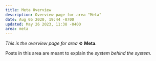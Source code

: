 ```yaml
---
title: Meta Overview
description: Overview page for area "Meta"
date: Aug 05 2020, 19:44 -0700
updated: May 26 2023, 11:38 -0400
area: meta
---
```


_This is the overview page for area_ :gear: **Meta**.

Posts in this area are meant to explain the _system behind the system_.
